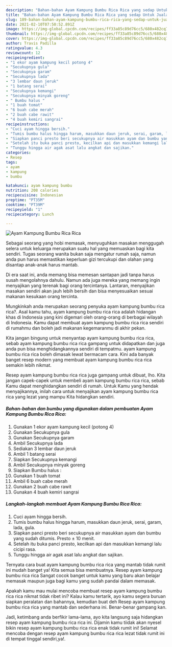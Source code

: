 ```yaml
---
description: "Bahan-bahan Ayam Kampung Bumbu Rica Rica yang sedap Untuk Jualan"
title: "Bahan-bahan Ayam Kampung Bumbu Rica Rica yang sedap Untuk Jualan"
slug: 189-bahan-bahan-ayam-kampung-bumbu-rica-rica-yang-sedap-untuk-jualan
date: 2021-02-10T07:50:52.891Z
image: https://img-global.cpcdn.com/recipes/ff33a85c89d76cc5/680x482cq70/ayam-kampung-bumbu-rica-rica-foto-resep-utama.jpg
thumbnail: https://img-global.cpcdn.com/recipes/ff33a85c89d76cc5/680x482cq70/ayam-kampung-bumbu-rica-rica-foto-resep-utama.jpg
cover: https://img-global.cpcdn.com/recipes/ff33a85c89d76cc5/680x482cq70/ayam-kampung-bumbu-rica-rica-foto-resep-utama.jpg
author: Travis Padilla
ratingvalue: 4.3
reviewcount: 12
recipeingredient:
- "1 ekor ayam kampung kecil potong 4"
- "Secukupnya gula"
- "Secukupnya garam"
- "Secukupnya lada"
- "3 lembar daun jeruk"
- "1 batang serai"
- "Secukupnya kemangi"
- "Secukupnya minyak goreng"
- " Bumbu halus "
- "1 buah tomat"
- "6 buah cabe merah"
- "2 buah cabe rawit"
- "4 buah kemiri sangrai"
recipeinstructions:
- "Cuci ayam hingga bersih."
- "Tumis bumbu halus hingga harum, masukkan daun jeruk, serai, garam, lada, gula."
- "Siapkan panci presto beri secukupnya air masukkan ayam dan bumbu yang sudah ditumis. Presto ± 10 menit."
- "Setelah itu buka panci presto, kecilkan api dan masukkan kemangi lalu cicipi rasa."
- "Tunggu hingga air agak asat lalu angkat dan sajikan."
categories:
- Resep
tags:
- ayam
- kampung
- bumbu

katakunci: ayam kampung bumbu 
nutrition: 208 calories
recipecuisine: Indonesian
preptime: "PT35M"
cooktime: "PT39M"
recipeyield: "1"
recipecategory: Lunch

---
```



![Ayam Kampung Bumbu Rica Rica](https://img-global.cpcdn.com/recipes/ff33a85c89d76cc5/680x482cq70/ayam-kampung-bumbu-rica-rica-foto-resep-utama.jpg)

Sebagai seorang yang hobi memasak, menyuguhkan masakan menggugah selera untuk keluarga merupakan suatu hal yang memuaskan bagi kita sendiri. Tugas seorang  wanita bukan saja mengatur rumah saja, namun anda pun harus memastikan keperluan gizi tercukupi dan olahan yang disantap anak-anak harus mantab.

Di era  saat ini, anda memang bisa memesan santapan jadi tanpa harus susah mengolahnya dahulu. Namun ada juga mereka yang memang ingin menyajikan yang terenak bagi orang tercintanya. Lantaran, menyajikan masakan sendiri akan jauh lebih bersih dan bisa menyesuaikan sesuai makanan kesukaan orang tercinta. 



Mungkinkah anda merupakan seorang penyuka ayam kampung bumbu rica rica?. Asal kamu tahu, ayam kampung bumbu rica rica adalah hidangan khas di Indonesia yang kini digemari oleh orang-orang di berbagai wilayah di Indonesia. Kamu dapat membuat ayam kampung bumbu rica rica sendiri di rumahmu dan boleh jadi makanan kegemaranmu di akhir pekan.

Kita jangan bingung untuk menyantap ayam kampung bumbu rica rica, sebab ayam kampung bumbu rica rica gampang untuk didapatkan dan juga anda pun bisa menghidangkannya sendiri di tempatmu. ayam kampung bumbu rica rica boleh dimasak lewat bermacam cara. Kini ada banyak banget resep modern yang membuat ayam kampung bumbu rica rica semakin lebih nikmat.

Resep ayam kampung bumbu rica rica juga gampang untuk dibuat, lho. Kita jangan capek-capek untuk membeli ayam kampung bumbu rica rica, sebab Kamu dapat menghidangkan sendiri di rumah. Untuk Kamu yang hendak menyajikannya, inilah cara untuk menyajikan ayam kampung bumbu rica rica yang lezat yang mampu Kita hidangkan sendiri.

<!--inarticleads1-->

##### Bahan-bahan dan bumbu yang digunakan dalam pembuatan Ayam Kampung Bumbu Rica Rica:

1. Gunakan 1 ekor ayam kampung kecil (potong 4)
1. Gunakan Secukupnya gula
1. Gunakan Secukupnya garam
1. Ambil Secukupnya lada
1. Sediakan 3 lembar daun jeruk
1. Ambil 1 batang serai
1. Siapkan Secukupnya kemangi
1. Ambil Secukupnya minyak goreng
1. Siapkan  Bumbu halus :
1. Gunakan 1 buah tomat
1. Ambil 6 buah cabe merah
1. Gunakan 2 buah cabe rawit
1. Gunakan 4 buah kemiri sangrai




<!--inarticleads2-->

##### Langkah-langkah membuat Ayam Kampung Bumbu Rica Rica:

1. Cuci ayam hingga bersih.
1. Tumis bumbu halus hingga harum, masukkan daun jeruk, serai, garam, lada, gula.
1. Siapkan panci presto beri secukupnya air masukkan ayam dan bumbu yang sudah ditumis. Presto ± 10 menit.
1. Setelah itu buka panci presto, kecilkan api dan masukkan kemangi lalu cicipi rasa.
1. Tunggu hingga air agak asat lalu angkat dan sajikan.




Ternyata cara buat ayam kampung bumbu rica rica yang mantab tidak rumit ini mudah banget ya! Kita semua bisa membuatnya. Resep ayam kampung bumbu rica rica Sangat cocok banget untuk kamu yang baru akan belajar memasak maupun juga bagi kamu yang sudah pandai dalam memasak.

Apakah kamu mau mulai mencoba membuat resep ayam kampung bumbu rica rica nikmat tidak ribet ini? Kalau kamu tertarik, ayo kamu segera buruan siapkan peralatan dan bahannya, kemudian buat deh Resep ayam kampung bumbu rica rica yang mantab dan sederhana ini. Benar-benar gampang kan. 

Jadi, ketimbang anda berfikir lama-lama, ayo kita langsung saja hidangkan resep ayam kampung bumbu rica rica ini. Dijamin kamu tiidak akan nyesel bikin resep ayam kampung bumbu rica rica enak tidak rumit ini! Selamat mencoba dengan resep ayam kampung bumbu rica rica lezat tidak rumit ini di tempat tinggal sendiri,ya!.

